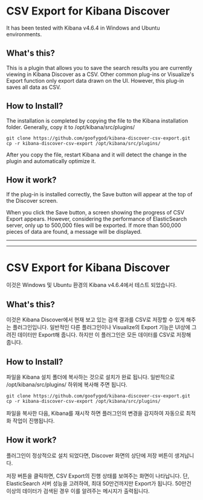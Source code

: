 # CSV Export for Kibana Discover

It has been tested with Kibana v4.6.4 in Windows and Ubuntu environments.

## What's this?
This is a plugin that allows you to save the search results you are currently viewing in Kibana Discover as a CSV.
Other common plug-ins or Visualize's Export function only export data drawn on the UI.
However, this plug-in saves all data as CSV.

## How to Install?
The installation is completed by copying the file to the Kibana installation folder.
Generally, copy it to /opt/kibana/src/plugins/

    git clone https://github.com/goofygod/kibana-discover-csv-export.git
    cp -r kibana-discover-csv-export /opt/kibana/src/plugins/

After you copy the file, restart Kibana and it will detect the change in the plugin and automatically optimize it.

## How it work?
If the plug-in is installed correctly, the Save button will appear at the top of the Discover screen.

When you click the Save button, a screen showing the progress of CSV Export appears.
However, considering the performance of ElasticSearch server, only up to 500,000 files will be exported.
If more than 500,000 pieces of data are found, a message will be displayed.

---
---

# CSV Export for Kibana Discover

이것은 Windows 및 Ubuntu 환경의 Kibana v4.6.4에서 테스트 되었습니다.

## What's this?
이것은 Kibana Discover에서 현재 보고 있는 검색 결과를 CSV로 저장할 수 있게 해주는 플러그인입니다.
일반적인 다른 플러그인이나 Visualize의 Export 기능은 UI상에 그려진 데이터만 Export해 줍니다.
하지만 이 플러그인은 모든 데이터를 CSV로 저장해 줍니다.

## How to Install?
파일을 Kibana 설치 폴더에 복사하는 것으로 설치가 완료 됩니다.
일반적으로 /opt/kibana/src/plugins/ 하위에 복사해 주면 됩니다.

    git clone https://github.com/goofygod/kibana-discover-csv-export.git
    cp -r kibana-discover-csv-export /opt/kibana/src/plugins/

파일을 복사한 다음, Kibana를 재시작 하면 플러그인의 변경을 감지하여 자동으로 최적화 작업이 진행됩니다.

## How it work?
플러그인이 정상적으로 설치 되었다면, Discover 화면의 상단에 저장 버튼이 생겨납니다.

저장 버튼을 클릭하면, CSV Export의 진행 상태를 보여주는 화면이 나타납니다.
단, ElasticSearch 서버 성능을 고려하여, 최대 50만건까지만 Export가 됩니다.
50만건 이상의 데이터가 검색된 경우 이를 알려주는 메시지가 출력됩니다.

